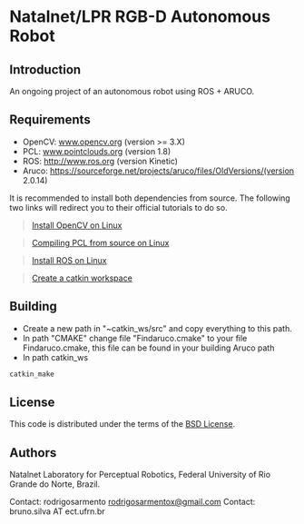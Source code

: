 # Natalnet/LPR RGB-D Autonomous Robot


Introduction
------------
An ongoing project of an autonomous robot using ROS + ARUCO.

Requirements
------------

- OpenCV: www.opencv.org  (version >= 3.X)
- PCL: www.pointclouds.org (version 1.8)
- ROS: http://www.ros.org (version Kinetic)
- Aruco: https://sourceforge.net/projects/aruco/files/OldVersions/(version 2.0.14)

It is recommended to install both dependencies from source. The following two links will redirect you to their official tutorials to do so.

> [Install OpenCV on Linux](https://docs.opencv.org/3.3.1/d7/d9f/tutorial_linux_install.html#linux-installation])

> [Compiling PCL from source on Linux](http://pointclouds.org/documentation/tutorials/compiling_pcl_posix.php)

> [Install ROS on Linux](http://wiki.ros.org/kinetic/Installation)

> [Create a catkin workspace](http://wiki.ros.org/catkin/Tutorials/create_a_workspace)

Building
------------

- Create a new path in "~catkin_ws/src" and copy everything to this path.
- In path "CMAKE" change file "Findaruco.cmake" to your file Findaruco.cmake, this file can be found in your building Aruco path
- In path catkin_ws 

```bash
catkin_make
```

License
------------

This code is distributed under the terms of the [BSD License](https://github.com/natalnet-lpr/rgbd_rtk/blob/master/LICENSE).


Authors
------------

Natalnet Laboratory for Perceptual Robotics, Federal University of Rio Grande do Norte, Brazil.

Contact: rodrigosarmento rodrigosarmentox@gmail.com
Contact: bruno.silva AT ect.ufrn.br

